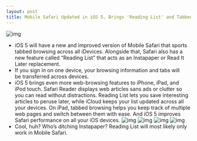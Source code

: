 ```yaml
---
layout: post
title: Mobile Safari Updated in iOS 5, Brings 'Reading List' and Tabbed Browsing
---
```

![img](http://media.idownloadblog.com/wp-content/uploads/2011/06/features_safari_overview.png)
* iOS 5 will have a new and improved version of Mobile Safari that sports tabbed browsing across all iDevices. Alongside that, Safari also has a new feature called “Reading List” that acts as an Instapaper or Read It Later replacement.
* If you sign in on one device, your browsing information and tabs will be transferred across devices. 
* iOS 5 brings even more web-browsing features to iPhone, iPad, and iPod touch. Safari Reader displays web articles sans ads or clutter so you can read without distractions. Reading List lets you save interesting articles to peruse later, while iCloud keeps your list updated across all your devices. On iPad, tabbed browsing helps you keep track of multiple web pages and switch between them with ease. And iOS 5 improves Safari performance on all your iOS devices.
![img](http://media.idownloadblog.com/wp-content/uploads/2011/06/features_safari_readinglist.png)
![img](http://media.idownloadblog.com/wp-content/uploads/2011/06/6a4abf3a-dcfd-4fbb-8077-900ec11d0c65-e1307383894714.jpeg)
![img](http://media.idownloadblog.com/wp-content/uploads/2011/06/e3a7ddcb-892b-4257-90a2-328cc48ad7b8-e1307383994398.jpeg)
![img](http://media.idownloadblog.com/wp-content/uploads/2011/06/d7c372f2-9855-46b6-b8b0-c0cc52c0646a-e1307384092369.jpeg)
* Cool, huh? Who’s ditching Instapaper? Reading List will most likely only work in Mobile Safari.

